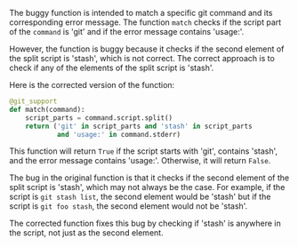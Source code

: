 The buggy function is intended to match a specific git command and its corresponding error message. The function `match` checks if the script part of the `command` is 'git' and if the error message contains 'usage:'.

However, the function is buggy because it checks if the second element of the split script is 'stash', which is not correct. The correct approach is to check if any of the elements of the split script is 'stash'.

Here is the corrected version of the function:
```python
@git_support
def match(command):
    script_parts = command.script.split()
    return ('git' in script_parts and 'stash' in script_parts 
            and 'usage:' in command.stderr)
```
This function will return `True` if the script starts with 'git', contains 'stash', and the error message contains 'usage:'. Otherwise, it will return `False`.

The bug in the original function is that it checks if the second element of the split script is 'stash', which may not always be the case. For example, if the script is `git stash list`, the second element would be 'stash' but if the script is `git foo stash`, the second element would not be 'stash'.

The corrected function fixes this bug by checking if 'stash' is anywhere in the script, not just as the second element.